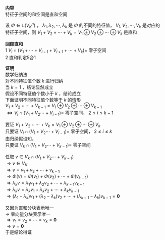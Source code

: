 **内容**  
特征子空间的和空间是直和空间  
  
设 $\Phi\in\mathbb{L}(V_K^n)$ ， $\lambda_1,\lambda_2,\cdots,\lambda_k$ 是 $\Phi$ 的不同的特征值， $V_1,V_2,\cdots,V_k$ 是对应的特征子空间，则 $V_1+V_2+\cdots+V_k=V_1\oplus V_2\oplus \cdots\oplus V_k$ 是直和  
  
**回顾直和**  
1  $V_i\cap(V_1+\cdots+V_{i-1}+V_{i+1}+\cdots+V_k)=$ 零子空间  
2 直和判定5合1  
  
**证明**  
数学归纳法  
对不同特征值个数 $k$ 进行归纳  
当 $k=1$ ，结论显然成立  
假设不同特征值个数小于 $k$ ，结论成立  
下面证明不同特征值个数等于 $k$ 的情形  
$V_1+V_2+\cdots+V_{k-1}=V_1\oplus V_2\oplus\cdots\oplus V_{k-1}$  
$\Leftrightarrow V_i\cap(V_1+V_2\cdots+V_{i-1})=$ 零子空间， $2\le i\le k-1$  
  
要证 $V_1+V_2+\cdots+V_k=V_1\oplus V_2\oplus \cdots\oplus V_k$  
只要证 $V_i\cap(V_1+V_2\cdots+V_{i-1})=$ 零子空间， $2\le i\le k$  
由归纳假设知，  
只要证 $V_k\cap(V_1+V_2\cdots+V_{k-1})=$ 零子空间  
  
任取 $v\in V_k\cap(V_1+V_2\cdots+V_{k-1})$  
$\Rightarrow v\in V_K$  
$\Rightarrow v=v_1+v_2+\cdots+v_{k-1}$  
$\Rightarrow\Phi(v)=\Phi(v_1)+\Phi(v_2)+\cdots+\Phi(v_{k-1})$  
$\Rightarrow\lambda_kv=\lambda_1v_1+\lambda_2v_2+\cdots+\lambda_{k-1}v_{k-1}$  
$\Rightarrow\lambda_kv=  
\lambda_kv_1+\lambda_kv_2+\cdots+\lambda_kv_{k-1}$  
$\Rightarrow(\lambda_1-\lambda_k)v_1+(\lambda_2-\lambda_k)v_2+\cdots+(\lambda_{k-1}-\lambda_k)v_{k-1}=\mathbf0$  
  
又因为直和分块表示唯一  
$\Rightarrow$ 零向量分块表示唯一  
$\Rightarrow v_1=v_2=\cdots=v_k=\mathbf0$  
$\Rightarrow v=\mathbf0$  
于是结论得证  
